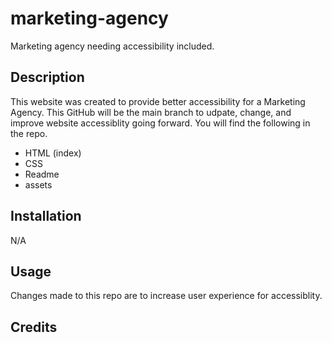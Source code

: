 # marketing-agency
Marketing agency needing accessibility included.

## Description

This website was created to provide better accessibility for a Marketing Agency. This GitHub will be the main branch to udpate, change, and improve website accessiblity going forward. You will find the following in the repo.
- HTML (index)
- CSS
- Readme
- assets




## Installation

N/A

## Usage

Changes made to this repo are to increase user experience for accessiblity. 


## Credits
